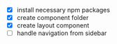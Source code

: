 - [x] install necessary npm packages
- [x] create component folder
- [x] create layout component
- [ ] handle navigation from sidebar

